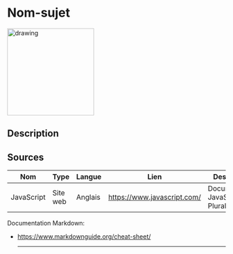 
# Nom-sujet

<img src="https://quocent.com/QUOCENT-CMS/userfiles/StaticBanner/1529923467_Javascript.png" alt="drawing" width="200"/>

## Description

## Sources

Nom | Type | Langue | Lien | Description | Tags | Note
 --- | --- | --- | --- | --- | --- | --- 
JavaScript|Site web|Anglais|https://www.javascript.com/|Documentation JavaScript par Pluralsight|JavaScript, Pluralsight|5/5|

Documentation Markdown:
- https://www.markdownguide.org/cheat-sheet/
  
  ---